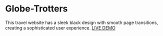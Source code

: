 # Globe-Trotters
This travel website has a sleek black design with smooth page transitions, creating a sophisticated user experience.
[LIVE DEMO]()
